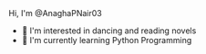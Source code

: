 

<!---
AnaghaPNair03/AnaghaPNair03 is a ✨ special ✨ repository because its `README.md` (this file) appears on your GitHub profile.
You can click the Preview link to take a look at your changes.
---> Hi, I'm @AnaghaPNair03
- 👀 I'm interested in dancing and reading novels
- 🌱 I'm currently learning Python Programming

